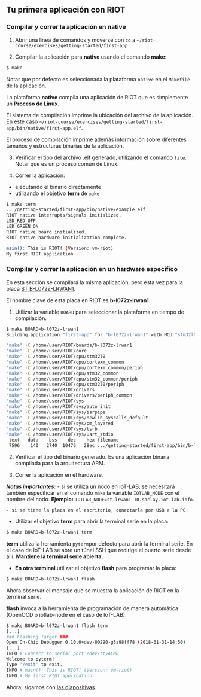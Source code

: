 ## Tu primera aplicación con RIOT

### Compilar y correr la aplicación en **native**

1. Abrir una linea de comandos y moverse con `cd` a
  `~/riot-course/exercises/getting-started/first-app`

2. Compilar la aplicación para **native** usando el comando **make**:
  ```sh
  $ make
  ```
Notar que por defecto es seleccionada la plataforma `native` en el `Makefile` de
la aplicación.

La plataforma **native** compila una aplicación de RIOT que es simplemente un
**Proceso de Linux**.

El sistema de compilación imprime la ubicación del archivo de la aplicación. En
este caso
`~/riot-course/exercises/getting-started/first-app/bin/native/first-app.elf`.

El proceso de compilación imprime además información sobre diferentes tamaños y
estructuras binarias de la aplicación.

3. Verificar el tipo del archivo .elf generado, utilizando el comando `file`.
   Notar que es un proceso común de Linux.

4. Correr la aplicación:
  - ejecutando el binario directamente
  - utilizando el objetivo **term** de `make`
```sh
$ make term
.../getting-started/first-app/bin/native/example.elf
RIOT native interrupts/signals initialized.
LED_RED_OFF
LED_GREEN_ON
RIOT native board initialized.
RIOT native hardware initialization complete.

main(): This is RIOT! (Version: vm-riot)
My first RIOT application
```

### Compilar y correr la aplicación en un hardware específico

En esta sección se compilará la misma aplicación, pero esta vez para la placa
[ST B-L072Z-LRWAN1](https://www.st.com/en/evaluation-tools/b-l072z-lrwan1.html).

El nombre clave de esta placa en RIOT es **b-l072z-lrwan1**.

1. Utilizar la variable `BOARD` para seleccionar la plataforma en tiempo de
   compilación.

```sh
$ make BOARD=b-l072z-lrwan1
Building application "first-app" for "b-l072z-lrwan1" with MCU "stm32l0".

"make" -C /home/user/RIOT/boards/b-l072z-lrwan1
"make" -C /home/user/RIOT/core
"make" -C /home/user/RIOT/cpu/stm32l0
"make" -C /home/user/RIOT/cpu/cortexm_common
"make" -C /home/user/RIOT/cpu/cortexm_common/periph
"make" -C /home/user/RIOT/cpu/stm32_common
"make" -C /home/user/RIOT/cpu/stm32_common/periph
"make" -C /home/user/RIOT/cpu/stm32l0/periph
"make" -C /home/user/RIOT/drivers
"make" -C /home/user/RIOT/drivers/periph_common
"make" -C /home/user/RIOT/sys
"make" -C /home/user/RIOT/sys/auto_init
"make" -C /home/user/RIOT/sys/isrpipe
"make" -C /home/user/RIOT/sys/newlib_syscalls_default
"make" -C /home/user/RIOT/sys/pm_layered
"make" -C /home/user/RIOT/sys/tsrb
"make" -C /home/user/RIOT/sys/uart_stdio
 text   data    bss    dec    hex filename
 7596    140   2740  10476   28ec .../getting-started/first-app/bin/b-l072z-lrwan1/first-app.elf
```

2. Verificar el tipo del binario generado. Es una aplicación binaria compilada
   para la arquitectura ARM.

3. Correr la aplicación en el hardware.

  _**Notas importantes:**_
    - si se utiliza un nodo en IoT-LAB, se necesitará también especificar en el
      comando `make` la variable `IOTLAB_NODE` con el nombre del nodo.
      __Ejemplo:__ `IOTLAB_NODE=st-lrwan1-10.saclay.iot-lab.info`.

    - si se tiene la placa en el escritorio, conectarla por USB a la PC.

  - Utilizar el objetivo **term** para abrir la terminal serie en la placa:
  ```sh
  $ make BOARD=b-l072z-lrwan1 term
  ```
  **term** utiliza la herramienta `pyterm`por defecto para abrir la terminal
  serie. En el caso de IoT-LAB se abre un túnel SSH que redirige el puerto serie
  desde allí.
  **Mantiene la terminal serie abierta.**

  - **En otra terminal** utilizar el objetivo **flash** para programar la placa:
  ```sh
  $ make BOARD=b-l072z-lrwan1 flash
  ```
  Ahora observar el mensaje que se muestra la aplicación de RIOT en la terminal
  serie.

  **flash** invoca a la herramienta de programación de manera automática
  (OpenOCD o iotlab-node en el caso de IoT-LAB).

```sh
$ make BOARD=b-l072z-lrwan1 flash term
[...]
### Flashing Target ###
Open On-Chip Debugger 0.10.0+dev-00290-g5a98ff78 (2018-01-31-14:50)
[...]
INFO # Connect to serial port /dev/ttyACM0
Welcome to pyterm!
Type '/exit' to exit.
INFO # main(): This is RIOT! (Version: vm-riot)
INFO # My first RIOT application
```

Ahora, sigamos con
[las diapositivas](https://riot-os.github.io/riot-course/slides/02-getting-started/#11).

